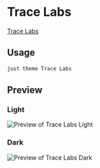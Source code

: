 # Trace Labs

[Trace Labs](https://github.com/tracelabs)

## Usage

```bash
just theme Trace Labs
```

## Preview

### Light

![Preview of Trace Labs Light](preview-light.png)

### Dark

![Preview of Trace Labs Dark](preview-dark.png)
